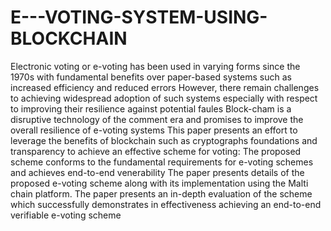 # E---VOTING-SYSTEM-USING-BLOCKCHAIN
Electronic voting or e-voting has been used in varying forms since the 1970s with fundamental benefits over paper-based systems such as increased efficiency and reduced errors However, there remain challenges to achieving widespread adoption of such systems especially with respect to improving their resilience against potential faules Block-cham is a disruptive technology of the comment era and promises to improve the overall resilience of e-voting systems This paper presents an effort to leverage the benefits of blockchain such as cryptographs foundations and transparency to achieve an effective scheme for voting: The proposed scheme conforms to the fundamental requirements for e-voting schemes and achieves end-to-end venerability The paper presents details of the proposed e-voting scheme along with its implementation using the Malti chain platform. The paper presents an in-depth evaluation of the scheme which successfully demonstrates in effectiveness achieving an end-to-end verifiable e-voting scheme

